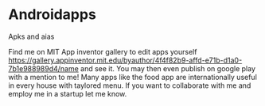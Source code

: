 # Androidapps
Apks and aias

Find me on MIT App inventor gallery to edit apps yourself https://gallery.appinventor.mit.edu/byauthor/4f4f82b9-affd-e71b-d1a0-7b1e988989d4/name and see it. You may then even publish on google play with a mention to me! Many apps like the food app are internationally useful in every house with taylored menu. If you want to collaborate with me and employ me in a startup let me know.
